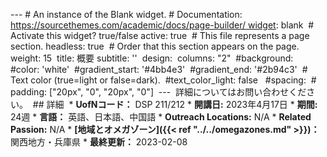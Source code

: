--- # An instance of the Blank widget. # Documentation: https://sourcethemes.com/academic/docs/page-builder/ widget: blank  # Activate this widget? true/false active: true  # This file represents a page section. headless: true  # Order that this section appears on the page. weight: 15  title: 概要 subtitle: ''  design:   columns: "2"   #background:     #color: 'white'     #gradient_start: '#4bb4e3'     #gradient_end: '#2b94c3'     # Text color (true=light or false=dark).     #text_color_light: false    #spacing:   #  padding: ["20px", "0", "20px", "0"]  ---  詳細についてはお問い合わせください。  ## 詳細  * **UofNコード：** DSP 211/212 * **開講日:** 2023年4月17日 * **期間:** 24週 * **言語：** 英語、日本語、中国語 * **Outreach Locations:** N/A * **Related Passion:** N/A * **[地域とオメガゾーン]({{< ref "../../omegazones.md" >}})：** 関西地方・兵庫県 * **最終更新：** 2023-02-08 